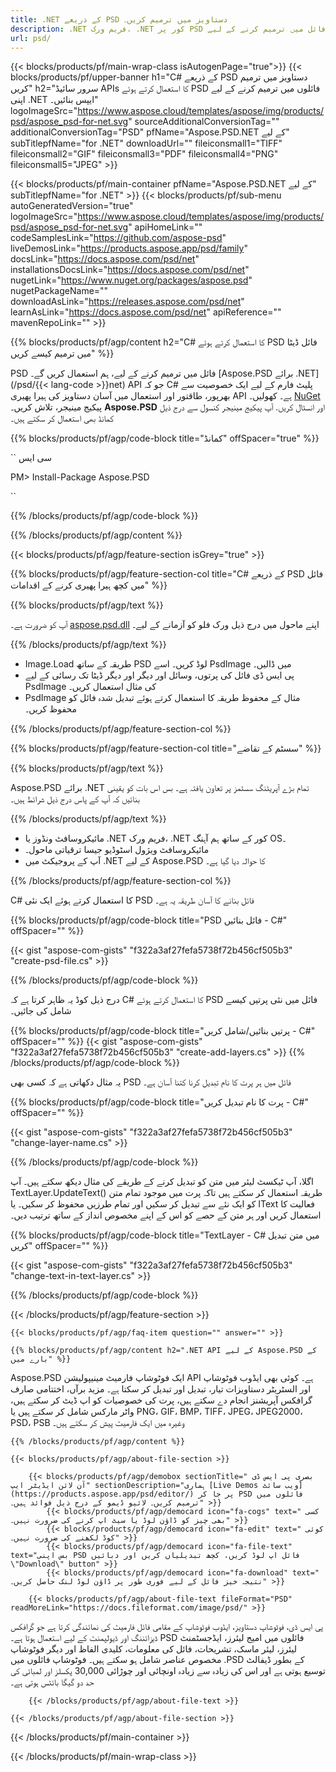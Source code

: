 ```yaml
---
title: .NET کے ذریعے PSD دستاویز میں ترمیم کریں۔
description: .NET فریم ورک، .NET کور پر PSD فائل میں ترمیم کرنے کے لیے C# سورس کوڈ۔
url: psd/
---
```


{{< blocks/products/pf/main-wrap-class isAutogenPage="true">}}
{{< blocks/products/pf/upper-banner h1="C# کے ذریعے PSD دستاویز میں ترمیم کریں" h2="سرور سائیڈ APIs کا استعمال کرتے ہوئے PSD فائلوں میں ترمیم کرنے کے لیے اپنی .NET ایپس بنائیں۔" logoImageSrc="https://www.aspose.cloud/templates/aspose/img/products/psd/aspose_psd-for-net.svg" sourceAdditionalConversionTag="" additionalConversionTag="PSD" pfName="Aspose.PSD.NET کے لیے" subTitlepfName="for .NET" downloadUrl="" fileiconsmall1="TIFF" fileiconsmall2="GIF" fileiconsmall3="PDF" fileiconsmall4="PNG" fileiconsmall5="JPEG" >}}

{{< blocks/products/pf/main-container pfName="Aspose.PSD.NET کے لیے" subTitlepfName="for .NET" >}}
{{< blocks/products/pf/sub-menu autoGeneratedVersion="true" logoImageSrc="https://www.aspose.cloud/templates/aspose/img/products/psd/aspose_psd-for-net.svg" apiHomeLink="" codeSamplesLink="https://github.com/aspose-psd" liveDemosLink="https://products.aspose.app/psd/family" docsLink="https://docs.aspose.com/psd/net" installationsDocsLink="https://docs.aspose.com/psd/net" nugetLink="https://www.nuget.org/packages/aspose.psd" nugetPackageName="" downloadAsLink="https://releases.aspose.com/psd/net" learnAsLink="https://docs.aspose.com/psd/net" apiReference="" mavenRepoLink="" >}}

{{% blocks/products/pf/agp/content h2="C# کا استعمال کرتے ہوئے PSD فائل ڈیٹا میں ترمیم کیسے کریں" %}}

 PSD فائل میں ترمیم کرنے کے لیے، ہم استعمال کریں گے۔
 [Aspose.PSD برائے .NET](/psd/{{< lang-code >}}net)
 API جو کہ C# پلیٹ فارم کے لیے ایک خصوصیت سے بھرپور، طاقتور اور استعمال میں آسان دستاویز کی ہیرا پھیری API ہے۔ کھولیں۔
 [NuGet](https://www.nuget.org/packages/aspose.psd)
 پیکیج مینیجر، تلاش کریں۔
 **Aspose.PSD**
 اور انسٹال کریں. آپ پیکیج مینیجر کنسول سے درج ذیل کمانڈ بھی استعمال کر سکتے ہیں۔

{{% blocks/products/pf/agp/code-block title="کمانڈ" offSpacer="true" %}}

`` سی ایس

PM> Install-Package Aspose.PSD

``

{{% /blocks/products/pf/agp/code-block %}}

{{% /blocks/products/pf/agp/content %}}

{{< blocks/products/pf/agp/feature-section isGrey="true" >}}

{{% blocks/products/pf/agp/feature-section-col title="C# کے ذریعے PSD فائل میں کچھ ہیرا پھیری کرنے کے اقدامات" %}}

{{% blocks/products/pf/agp/text %}}

 آپ کو ضرورت ہے۔
 [aspose.psd.dll](https://releases.aspose.com/psd/net)
 اپنے ماحول میں درج ذیل ورک فلو کو آزمانے کے لیے۔

{{% /blocks/products/pf/agp/text %}}

+ Image.Load طریقہ کے ساتھ PSD لوڈ کریں۔ اسے PsdImage میں ڈالیں۔
+ پی ایس ڈی فائل کی پرتوں، وسائل اور دیگر اور دیگر ڈیٹا تک رسائی کے لیے PsdImage کی مثال استعمال کریں۔
+ PsdImage مثال کے محفوظ طریقہ کا استعمال کرتے ہوئے تبدیل شدہ فائل کو محفوظ کریں۔

{{% /blocks/products/pf/agp/feature-section-col %}}

{{% blocks/products/pf/agp/feature-section-col title="سسٹم کے تقاضے" %}}

{{% blocks/products/pf/agp/text %}}

 Aspose.PSD برائے .NET تمام بڑے آپریٹنگ سسٹمز پر تعاون یافتہ ہے۔ بس اس بات کو یقینی بنائیں کہ آپ کے پاس درج ذیل شرائط ہیں۔

{{% /blocks/products/pf/agp/text %}}

- مائیکروسافٹ ونڈوز یا .NET فریم ورک، .NET کور کے ساتھ ہم آہنگ OS۔
- مائیکروسافٹ ویژول اسٹوڈیو جیسا ترقیاتی ماحول۔
- آپ کے پروجیکٹ میں .NET کے لیے Aspose.PSD کا حوالہ دیا گیا ہے۔

{{% /blocks/products/pf/agp/feature-section-col %}}


C# کا استعمال کرتے ہوئے ایک نئی PSD فائل بنانے کا آسان طریقہ یہ ہے۔
<!-- CODE-BLOCK -->
{{% blocks/products/pf/agp/code-block title="PSD فائل بنائیں - C#" offSpacer="" %}}

{{< gist "aspose-com-gists" "f322a3af27fefa5738f72b456cf505b3" "create-psd-file.cs" >}}

{{% /blocks/products/pf/agp/code-block %}}


درج ذیل کوڈ یہ ظاہر کرتا ہے کہ C# کا استعمال کرتے ہوئے PSD فائل میں نئی ​​پرتیں کیسے شامل کی جائیں۔
<!-- CODE-BLOCK -->
{{% blocks/products/pf/agp/code-block title="پرتیں بنائیں/شامل کریں - C#" offSpacer="" %}}
{{< gist "aspose-com-gists" "f322a3af27fefa5738f72b456cf505b3" "create-add-layers.cs" >}}
{{% /blocks/products/pf/agp/code-block %}}


یہ مثال دکھاتی ہے کہ کسی بھی PSD فائل میں ہر پرت کا نام تبدیل کرنا کتنا آسان ہے۔
<!-- CODE-BLOCK -->
{{% blocks/products/pf/agp/code-block title="پرت کا نام تبدیل کریں - C#" offSpacer="" %}}

{{< gist "aspose-com-gists" "f322a3af27fefa5738f72b456cf505b3" "change-layer-name.cs" >}}

{{% /blocks/products/pf/agp/code-block %}}


اگلا، آپ ٹیکسٹ لیئر میں متن کو تبدیل کرنے کے طریقے کی مثال دیکھ سکتے ہیں۔ آپ TextLayer.UpdateText() طریقہ استعمال کر سکتے ہیں تاکہ پرت میں موجود تمام متن کو ایک نئے سے تبدیل کر سکیں اور تمام طرزیں محفوظ کر سکیں۔
یا IText فعالیت کا استعمال کریں اور ہر متن کے حصے کو اس کے اپنے مخصوص انداز کے ساتھ ترتیب دیں۔
<!-- CODE-BLOCK -->
{{% blocks/products/pf/agp/code-block title="TextLayer - C# میں متن تبدیل کریں" offSpacer="" %}}

{{< gist "aspose-com-gists" "f322a3af27fefa5738f72b456cf505b3" "change-text-in-text-layer.cs" >}}

{{% /blocks/products/pf/agp/code-block %}}

{{< /blocks/products/pf/agp/feature-section >}}

    {{< blocks/products/pf/agp/faq-item question="" answer="" >}}
 

<!-- aboutfile Starts -->

    {{% blocks/products/pf/agp/content h2=".NET API کے لیے Aspose.PSD کے بارے میں" %}}

 Aspose.PSD ایک فوٹوشاپ فارمیٹ مینیپولیشن API ہے۔ کوئی بھی ایڈوب فوٹوشاپ اور السٹریٹر دستاویزات تیار، تبدیل اور تبدیل کر سکتا ہے۔ مزید برآں، اختتامی صارف گرافکس آپریشنز انجام دے سکتے ہیں، پرت کی خصوصیات کو اپ ڈیٹ کر سکتے ہیں، واٹر مارکس شامل کر سکتے ہیں یا PNG، GIF، BMP، TIFF، JPEG، JPEG2000، PSD، PSB وغیرہ میں ایک فارمیٹ پیش کر سکتے ہیں۔



    {{% /blocks/products/pf/agp/content %}}

    {{< blocks/products/pf/agp/about-file-section >}}

        {{< blocks/products/pf/agp/demobox sectionTitle=" بصری پی ایس ڈی آن لائن ایڈیٹر ایپ" sectionDescription="ہماری [Live Demos ویب سائٹ](https://products.aspose.app/psd/editor/) پر جا کر PSD فائلوں میں ترمیم کریں۔ لائیو ڈیمو کے درج ذیل فوائد ہیں۔" >}}
            {{< blocks/products/pf/agp/democard icon="fa-cogs" text=" کسی بھی چیز کو ڈاؤن لوڈ یا سیٹ اپ کرنے کی ضرورت نہیں۔" >}}
            {{< blocks/products/pf/agp/democard icon="fa-edit" text=" کوئی کوڈ لکھنے کی ضرورت نہیں۔" >}}
            {{< blocks/products/pf/agp/democard icon="fa-file-text" text="بس اپنی PSD فائل اپ لوڈ کریں، کچھ تبدیلیاں کریں اور دبائیں \"Download\" button" >}}
            {{< blocks/products/pf/agp/democard icon="fa-download" text=" نتیجہ خیز فائل کے لیے فوری طور پر ڈاؤن لوڈ لنک حاصل کریں۔" >}}

        {{< blocks/products/pf/agp/about-file-text fileFormat="PSD" readMoreLink="https://docs.fileformat.com/image/psd/" >}}
پی ایس ڈی، فوٹوشاپ دستاویز، ایڈوب فوٹوشاپ کے مقامی فائل فارمیٹ کی نمائندگی کرتا ہے جو گرافکس ڈیزائننگ اور ڈیولپمنٹ کے لیے استعمال ہوتا ہے۔ PSD فائلوں میں امیج لیئرز، ایڈجسٹمنٹ لیئرز، لیئر ماسک، تشریحات، فائل کی معلومات، کلیدی الفاظ اور دیگر فوٹوشاپ مخصوص عناصر شامل ہو سکتے ہیں۔ فوٹوشاپ فائلوں میں .PSD کے بطور ڈیفالٹ توسیع ہوتی ہے اور اس کی زیادہ سے زیادہ اونچائی اور چوڑائی 30,000 پکسلز اور لمبائی کی حد دو گیگا بائٹس ہوتی ہے۔

        {{< /blocks/products/pf/agp/about-file-text >}}

    {{< /blocks/products/pf/agp/about-file-section >}}

<!-- aboutfile Ends -->

{{< /blocks/products/pf/main-container >}}
    
{{< /blocks/products/pf/main-wrap-class >}}
